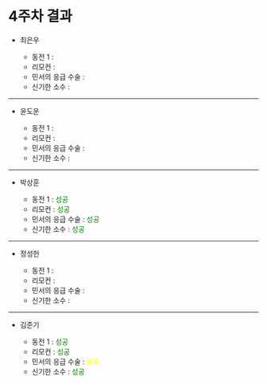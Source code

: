 # 4주차 결과

- 최은우

  - 동전 1 : <font color="green">  </font>
  - 리모컨 : <font color="green">  </font>
  - 민서의 응급 수술 : <font color="green">  </font>
  - 신기한 소수 : <font color="green">  </font>

---

- 윤도운

  - 동전 1 : <font color="green">  </font>
  - 리모컨 : <font color="green">  </font>
  - 민서의 응급 수술 : <font color="green">  </font>
  - 신기한 소수 : <font color="green">  </font>

---

- 박상훈

  - 동전 1 : <font color="green"> 성공 </font>
  - 리모컨 : <font color="green"> 성공 </font>
  - 민서의 응급 수술 : <font color="green"> 성공 </font>
  - 신기한 소수 : <font color="green"> 성공 </font>

---

- 정성헌

  - 동전 1 : <font color="green">  </font>
  - 리모컨 : <font color="green">  </font>
  - 민서의 응급 수술 : <font color="green">  </font>
  - 신기한 소수 : <font color="green">  </font>

---

- 김준기

  - 동전 1 : <font color="green"> 성공 </font>
  - 리모컨 : <font color="green"> 성공 </font>
  - 민서의 응급 수술 : <font color="yellow"> 보류 </font>
  - 신기한 소수 : <font color="green"> 성공 </font>